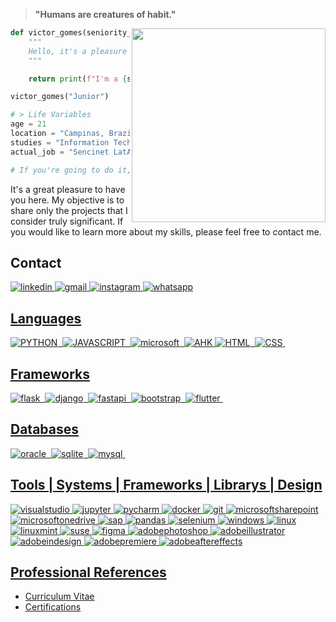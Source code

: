 
> **"Humans are  creatures of habit."**

<div>
<img align="right" height="310" src="https://i.imgur.com/NUoLYr7.gif"/>
  
```py
def victor_gomes(seniority_level):
    """
    Hello, it's a pleasure to have you here ✋
    """

    return print(f"I'm a {seniority_level} Python Developer 🐍")

victor_gomes("Junior")

# > Life Variables
age = 21
location = "Campinas, Brazil 📍"
studies = "Information Technology Management (4/6) 🎓"
actual_job = "Sencinet LatAm Brazil 🛰️"

# If you're going to do it, do it well.
```
It's a great pleasure to have you here. My objective is to share only the projects that I consider truly significant. If you would like to learn more about my skills, please feel free to contact me.
  
</div>

## Contact
<a href="https://www.linkedin.com/in/victorbrax" target="_blank">
  <img src="https://img.shields.io/badge/-LINKEDIN-000000?style=flat&logo=linkedin" target="_blank" alt="linkedin"/>  
  
<a href="mailto:joaogomespcl@gmail.com" target="_blank">
  <img src="https://img.shields.io/badge/-GMAIL-000000?style=flat&logo=gmail" alt="gmail"/>
  
<a href="https://www.instagram.com/victorbrax/" target="_blank">
  <img src="https://img.shields.io/badge/-INSTAGRAM-000000?style=flat&logo=instagram" alt="instagram"/>

<a href="https://wa.me/5519991753149?text=Ol%C3%A1%2C+estive+olhando+o+seu+perfil+no+GitHub" target="_blank">
<img src="https://img.shields.io/badge/-WHATSAPP-000000?style=flat&logo=whatsapp" alt="whatsapp"/>

## Languages
![PYTHON](https://img.shields.io/badge/Python-001117?style=for-the-badge&logo=python)&nbsp;
![JAVASCRIPT](https://img.shields.io/badge/Javascript-001117?style=for-the-badge&logo=javascript)&nbsp;
![microsoft](https://img.shields.io/badge/vba-001117?style=for-the-badge&logo=microsoftexcel&logoColor=green)&nbsp;
![AHK](https://img.shields.io/badge/AHK-001117.svg?style=for-the-badge&logo=ros&logoColor=green)
![HTML](https://img.shields.io/badge/HTML-001117?style=for-the-badge&logo=html5)&nbsp;
![CSS](https://img.shields.io/badge/CSS-001117?style=for-the-badge&logo=css3&logoColor=blue)&nbsp;
## Frameworks
![flask](https://img.shields.io/badge/flask-001117?style=for-the-badge&logo=flask)&nbsp;
![django](https://img.shields.io/badge/django-001117?style=for-the-badge&logo=django)&nbsp;
![fastapi](https://img.shields.io/badge/fastapi-001117?style=for-the-badge&logo=fastapi)&nbsp;
![bootstrap](https://img.shields.io/badge/bootstrap-001117?style=for-the-badge&logo=bootstrap)&nbsp;
![flutter](https://img.shields.io/badge/flutter-001117?style=for-the-badge&logo=flutter)&nbsp;

## Databases
![oracle](https://img.shields.io/badge/oracle-001117?style=for-the-badge&logo=oracle&logoColor=red)&nbsp;
![sqlite](https://img.shields.io/badge/sqlite-001117?style=for-the-badge&logo=sqlite)&nbsp;
![mysql](https://img.shields.io/badge/mysql-001117?style=for-the-badge&logo=mysql)&nbsp;

## Tools | Systems | Frameworks | Librarys | Design
![visualstudio](https://img.shields.io/badge/vs_code-001117?style=for-the-badge&logo=visualstudio&logoColor=purple)
![jupyter](https://img.shields.io/badge/jupyter-001117?style=for-the-badge&logo=jupyter)
![pycharm](https://img.shields.io/badge/pycharm-001117?style=for-the-badge&logo=pycharm)
![docker](https://img.shields.io/badge/docker-001117?style=for-the-badge&logo=docker)
![git](https://img.shields.io/badge/git-001117?style=for-the-badge&logo=git)
![microsoftsharepoint](https://img.shields.io/badge/sharepoint-001117?style=for-the-badge&logo=microsoftsharepoint)
![microsoftonedrive](https://img.shields.io/badge/power_automate-001117?style=for-the-badge&logo=microsoftonedrive)
![sap](https://img.shields.io/badge/sap-001117?style=for-the-badge&logo=sap)
![pandas](https://img.shields.io/badge/pandas-001117?style=for-the-badge&logo=pandas)
![selenium](https://img.shields.io/badge/selenium-001117?style=for-the-badge&logo=selenium)
![windows](https://img.shields.io/badge/windows-001117?style=for-the-badge&logo=windows&logoColor=blue)
![linux](https://img.shields.io/badge/linux-001117?style=for-the-badge&logo=linux&logoColor=white)
![linuxmint](https://img.shields.io/badge/mint-001117?style=for-the-badge&logo=linuxmint&logoColor=white)
![suse](https://img.shields.io/badge/suse-001117?style=for-the-badge&logo=suse&logoColor=white)
![figma](https://img.shields.io/badge/figma-001117?style=for-the-badge&logo=figma)
![adobephotoshop](https://img.shields.io/badge/photoshop-001117?style=for-the-badge&logo=adobephotoshop)
![adobeillustrator](https://img.shields.io/badge/illustrator-001117?style=for-the-badge&logo=adobeillustrator)
![adobeindesign](https://img.shields.io/badge/indesign-001117?style=for-the-badge&logo=adobeindesign)
![adobepremiere](https://img.shields.io/badge/premiere-001117?style=for-the-badge&logo=adobepremierepro)
![adobeaftereffects](https://img.shields.io/badge/after_effects-001117?style=for-the-badge&logo=adobeaftereffects)

## Professional References
- [Curriculum Vitae](https://1drv.ms/b/s!Agyo16SBptBFjb41SuwAo2JZs3Zd7w?e=MUzlCp)
- [Certifications](https://1drv.ms/u/s!Agyo16SBptBFjb436Xr_SZlVZ4EODQ?e=adXmRQ)
 

